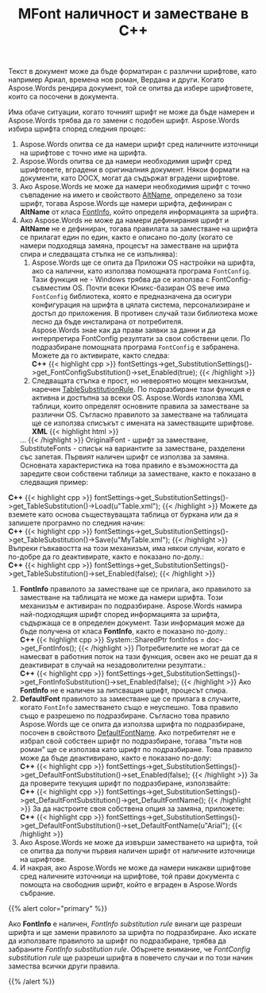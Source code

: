 ﻿---
title: MFont наличност и заместване в C++
second_title: Aspose.Words за C++
articleTitle: Наличност и заместване на шрифта
linktitle: Наличност и заместване на шрифта
description: "Когато точният шрифт за заместване не може да бъде намерен, Aspose.Words трябва да го замени с подобен шрифт вместо това. Тази статия описва процеса на намиране на най-подходящия шрифт."
type: docs
weight: 12
url: /bg/cpp/font-availability-and-substitution/
timestamp: 2024-09-24-14-35-44
---

Текст в документ може да бъде форматиран с различни шрифтове, като например Ариал, времена нов роман, Вердана и други. Когато Aspose.Words рендира документ, той се опитва да избере шрифтовете, които са посочени в документа.

Има обаче ситуации, когато точният шрифт не може да бъде намерен и Aspose.Words трябва да го замени с подобен шрифт. Aspose.Words избира шрифта според следния процес:

1. Aspose.Words опитва се да намери шрифт сред наличните източници на шрифтове с точно име на шрифта.
1. Aspose.Words опитва се да намери необходимия шрифт сред шрифтовете, вградени в оригиналния документ. Някои формати на документи, като DOCX, могат да съдържат вградени шрифтове.
1. Ако Aspose.Words не може да намери необходимия шрифт с точно съвпадение на името и свойството [AltName](https://reference.aspose.com/words/cpp/aspose.words.fonts/fontinfo/get_altname/), определено за този шрифт, тогава Aspose.Words ще намери шрифта, дефиниран с **AltName** от класа [FontInfo](https://reference.aspose.com/words/cpp/class/aspose.words.fonts.font_info), който определя информацията за шрифта.
1. Ако Aspose.Words не може да намери дефинирания шрифт и **AltName** не е дефиниран, тогава правилата за заместване на шрифта се прилагат един по един, както е описано по-долу (когато се намери подходяща замяна, процесът на заместване на шрифта спира и следващата стъпка не се изпълнява):
   1. Aspose.Words ще се опита да Приложи OS настройки на шрифта, ако са налични, като използва помощната програма `FontConfig`. Тази функция не - Windows трябва да се използва с FontConfig-съвместим OS. Почти всеки Юникс-базиран OS вече има `FontConfig` библиотека, която е предназначена да осигури конфигурация на шрифта в цялата система, персонализиране и достъп до приложения. В противен случай тази библиотека може лесно да бъде инсталирана от потребителя.<br>
      Aspose.Words знае как да прави заявки за данни и да интерпретира FontConfig резултати за свои собствени цели. По подразбиране помощната програма `FontConfig` е забранена. Можете да го активирате, както следва:<br>
**C++**
      {{< highlight cpp >}}
      fontSettings->get_SubstitutionSettings()->get_FontConfigSubstitution()->set_Enabled(true);
      {{< /highlight >}}
   1. Следващата стъпка е прост, но невероятно мощен механизъм, наречен [TableSubstitutionRule](https://reference.aspose.com/words/cpp/class/aspose.words.fonts.table_substitution_rule). По подразбиране тази функция е активна и достъпна за всеки OS. Aspose.Words използва XML таблици, които определят основните правила за заместване за различни OS. Съгласно правилото за заместване на таблицата ще се използва списъкът с имената на заместващите шрифтове.<br>
**XML**
      {{< highlight html >}}
      <TableSubstitutionSettings xmlns="Aspose.Words"> 
	<SubstitutesTable> 
		<Item OriginalFont="Arabic Transparent" SubstituteFonts="Arial" /> 
		… 
	</SubstitutesTable> 
      </TableSubstitutionSettings>
      {{< /highlight >}}
      OriginalFont - шрифт за заместване, SubstituteFonts - списък на вариантите за заместване, разделени със запетая. Първият наличен шрифт се използва за замяна.<br>
      Основната характеристика на това правило е възможността да заредите свои собствени таблици за заместване, както е показано в следващия пример:<br>
**C++**
      {{< highlight cpp >}}
      fontSettings->get_SubstitutionSettings()->get_TableSubstitution()->Load(u"Table.xml");
      {{< /highlight >}}
      Можете да вземете като основа съществуващата таблица от буркана или да я запишете програмно по следния начин:<br>
**C++**
      {{< highlight cpp >}}
      fontSettings->get_SubstitutionSettings()->get_TableSubstitution()->Save(u"MyTable.xml");
      {{< /highlight >}}
      Въпреки гъвкавостта на този механизъм, има някои случаи, когато е по-добре да го деактивирате, както е показано по-долу.:<br>
**C++**
      {{< highlight cpp >}}
      fontSettings->get_SubstitutionSettings()->get_TableSubstitution()->set_Enabled(false);
      {{< /highlight >}}
   1. **FontInfo** правилото за заместване ще се прилага, ако правилото за заместване на таблицата не може да намери шрифта. Този механизъм е активиран по подразбиране. Aspose.Words намира най-подходящия шрифт според информацията за шрифта, съдържаща се в определен документ. Тази информация може да бъде получена от класа **FontInfo**, както е показано по-долу.:<br>
**C++**
      {{< highlight cpp >}}
      System::SharedPtr<FontInfoCollection> fontInfos = doc->get_FontInfos();
      {{< /highlight >}}
      Потребителите не могат да се намесват в работния поток на тази функция, освен ако не решат да я деактивират в случай на незадоволителни резултати.:<br>
**C++**
      {{< highlight cpp >}}
      fontSettings->get_SubstitutionSettings()->get_FontInfoSubstitution()->set_Enabled(false);
      {{< /highlight >}}
      Ако **FontInfo** не е наличен за липсващия шрифт, процесът спира.
   1. **DefaultFont** правилото за заместване ще се прилага в случаите, когато `FontInfo` заместването също е неуспешно. Това правило също е разрешено по подразбиране. Съгласно това правило Aspose.Words ще се опита да използва шрифта по подразбиране, посочен в свойството [DefaultFontName](https://reference.aspose.com/words/cpp/aspose.words.fonts/defaultfontsubstitutionrule/get_defaultfontname/). Ако потребителят не е избрал свой собствен шрифт по подразбиране, тогава "пъти нов роман" ще се използва като шрифт по подразбиране. Това правило може да бъде деактивирано, както е показано по-долу:<br>
**C++**
      {{< highlight cpp >}}
      fontSettings->get_SubstitutionSettings()->get_DefaultFontSubstitution()->set_Enabled(false);
      {{< /highlight >}}
      За да проверите текущия шрифт по подразбиране, използвайте:<br>
**C++**
      {{< highlight cpp >}}
      fontSettings->get_SubstitutionSettings()->get_DefaultFontSubstitution()->get_DefaultFontName();
      {{< /highlight >}}
      За да настроите своя собствена опция за замяна, приложете:<br>
**C++**
      {{< highlight cpp >}}
      fontSettings->get_SubstitutionSettings()->get_DefaultFontSubstitution()->set_DefaultFontName(u"Arial");
      {{< /highlight >}}
1. Ако Aspose.Words не може да извърши заместването на шрифта, той се опитва да получи първия наличен шрифт от наличните източници на шрифтове.
1. И накрая, ако Aspose.Words не може да намери никакви шрифтове сред наличните източници на шрифтове, той прави документа с помощта на свободния шрифт, който е вграден в Aspose.Words събрание.

{{% alert color="primary" %}}

Ако **FontInfo** е наличен, *FontInfo substitution rule* винаги ще разреши шрифта и ще замени правилото за шрифта по подразбиране. Ако искате да използвате правилото за шрифт по подразбиране, трябва да забраните *FontInfo substitution rule*. Обърнете внимание, че *FontConfig substitution rule* ще разреши шрифта в повечето случаи и по този начин замества всички други правила.

{{% /alert %}}


